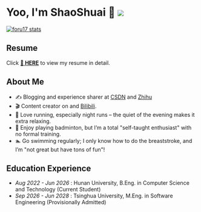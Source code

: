# Yoo, I'm ShaoShuai 👋 ![](https://komarev.com/ghpvc/?username=Obstacle19&color=blue&style=flat-square)

[![foru17 stats](https://github-readme-stats.vercel.app/api?username=Obstacle19&theme=dark&show_icons=true)](https://github.com/obstacle19)

## Resume

Click **[📝 HERE](https://obstacle19.github.io/)** to view my resume in detail.

## About Me

- ✍️ Blogging and experience sharer at [CSDN](https://blog.csdn.net/obstacle19?type=blog) and [Zhihu](https://www.zhihu.com/people/49-64-5-73-32)
- 🎬 Content creator on and [Bilibili](https://space.bilibili.com/642469820).
- 🏃 Love running, especially night runs – the quiet of the evening makes it extra relaxing.
- 🎾 Enjoy playing badminton, but I’m a total "self-taught enthusiast" with no formal training.
- 🏊 Go swimming regularly; I only know how to do the breaststroke, and I’m "not great but have tons of fun"!

## Education Experience

- *Aug 2022 - Jun 2026* : Hunan University, B.Eng. in Computer Science and Technology (Current Student)
- *Sep 2026 - Jun 2028* : Tsinghua University, M.Eng. in Software Engineering (Provisionally Admitted)

